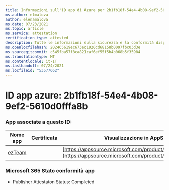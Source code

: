 ```yaml
---
title: Informazioni sull'ID app di Azure per 2b1fb18f-54e4-4b08-9ef2-5610d0fffa8b
ms.author: elmalova
author: elenamalova
ms.date: 07/23/2021
ms.topic: article
ms.service: attestation
certification_type: attested
description: Tutte le informazioni sulla sicurezza e la conformità disponibili per 2b1fb18f-54e4-4b08-9ef2-5610d0fffa8b.
ms.openlocfilehash: 202465619ec673ec1920cd68158b0097fbc03d3e
ms.sourcegitcommit: c545fba57f8ca821caf6ef55f5b4b068b5f35984
ms.translationtype: MT
ms.contentlocale: it-IT
ms.lasthandoff: 07/24/2021
ms.locfileid: "53577662"
---
```

# <a name="azure-app-id-2b1fb18f-54e4-4b08-9ef2-5610d0fffa8b"></a>ID app azure: 2b1fb18f-54e4-4b08-9ef2-5610d0fffa8b


### <a name="apps-associated-with-this-id"></a>App associate a questo ID:
| **Nome app** | **Certificata** | **Visualizzazione in AppSource** |
|--------------|---------------|-----------------------|
| [ezTeam](https://docs.microsoft.com/microsoft-365-app-certification/forward/WA200002546) |  | [https://appsource.microsoft.com/product/office/WA200002546](https://appsource.microsoft.com/product/office/WA200002546) |

### <a name="microsoft-365-app-compliance-status"></a>Microsoft 365 Stato conformità app
- Publisher Attestaton Status: Completed
